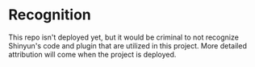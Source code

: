 # Recognition
This repo isn't deployed yet, but it would be criminal to not recognize Shinyun's code and plugin that are utilized in this project. More detailed attribution will come when the project is deployed.

